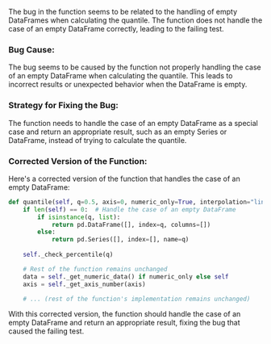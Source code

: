 The bug in the function seems to be related to the handling of empty DataFrames when calculating the quantile. The function does not handle the case of an empty DataFrame correctly, leading to the failing test.

### Bug Cause:
The bug seems to be caused by the function not properly handling the case of an empty DataFrame when calculating the quantile. This leads to incorrect results or unexpected behavior when the DataFrame is empty.

### Strategy for Fixing the Bug:
The function needs to handle the case of an empty DataFrame as a special case and return an appropriate result, such as an empty Series or DataFrame, instead of trying to calculate the quantile.

### Corrected Version of the Function:
Here's a corrected version of the function that handles the case of an empty DataFrame:

```python
def quantile(self, q=0.5, axis=0, numeric_only=True, interpolation="linear"):
    if len(self) == 0:  # Handle the case of an empty DataFrame
        if isinstance(q, list):
            return pd.DataFrame([], index=q, columns=[])
        else:
            return pd.Series([], index=[], name=q)
    
    self._check_percentile(q)

    # Rest of the function remains unchanged
    data = self._get_numeric_data() if numeric_only else self
    axis = self._get_axis_number(axis)

    # ... (rest of the function's implementation remains unchanged)
```

With this corrected version, the function should handle the case of an empty DataFrame and return an appropriate result, fixing the bug that caused the failing test.